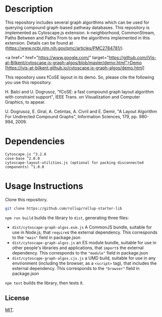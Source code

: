 # Description
This repository includes several graph algorithms which can be used for querying compound graph-based pathway databases. This repository is implemented as Cytoscape.js extension. k-neighborhood, CommonStream, Paths Between and Paths From to are the algorithms implemented in this extension. Details can be found at (https://www.ncbi.nlm.nih.gov/pmc/articles/PMC2784781/). 

<a href=" href="https://www.google.com/" target="https://github.com/iVis-at-Bilkent/cytoscape.js-graph-algos/blob/master/demo.html">Demo</a>
[https://ivis-at-bilkent.github.io/cytoscape.js-graph-algos/demo.html]
                                                                                                                                   
This repository uses fCoSE layout in its demo. So, please cite the following you use this repository.
                                                                                                                                   
H. Balci and U. Dogrusoz, "fCoSE: a fast compound graph layout algorithm with constraint support", IEEE Trans. on Visualization and Computer Graphics, to appear.

U. Dogrusoz, E. Giral, A. Cetintas, A. Civril and E. Demir, "A Layout Algorithm For Undirected Compound Graphs", Information Sciences, 179, pp. 980-994, 2009.
                                                                          
# Dependencies

    Cytoscape.js ^3.2.0
    cose-base ^2.0.0
    cytoscape-layout-utilities.js (optional for packing disconnected components) ^1.0.0

# Usage Instructions

Clone this repository.

```bash
git clone https://github.com/rollup/rollup-starter-lib
```                                                                                                
`npm run build` builds the library to `dist`, generating three files:

* `dist/cytoscape-graph-algos.esm.js`
    A CommonJS bundle, suitable for use in Node.js, that `require`s the external dependency. This corresponds to the `"main"` field in package.json
* `dist/cytoscape-graph-algos.js`
    an ES module bundle, suitable for use in other people's libraries and applications, that `import`s the external dependency. This corresponds to the `"module"` field in package.json
* `dist/cytoscape-graph-algos.cjs.js`
    a UMD build, suitable for use in any environment (including the browser, as a `<script>` tag), that includes the external dependency. This corresponds to the `"browser"` field in package.json             
    
 `npm test` builds the library, then tests it.
                                                                                                              

## License

[MIT](LICENSE).

